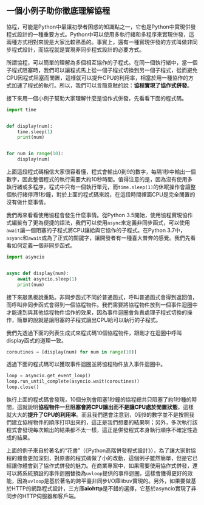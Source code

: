 ## 一個小例子助你徹底理解協程

協程，可能是Python中最讓初學者困惑的知識點之一，它也是Python中實現併發程式設計的一種重要方式。Python中可以使用多執行緒和多程序來實現併發，這兩種方式相對來說是大家比較熟悉的。事實上，還有一種實現併發的方式叫做非同步程式設計，而協程就是實現非同步程式設計的必要方式。

所謂協程，可以簡單的理解為多個相互協作的子程式。在同一個執行緒中，當一個子程式阻塞時，我們可以讓程式馬上從一個子程式切換到另一個子程式，從而避免CPU因程式阻塞而閒置，這樣就可以提升CPU的利用率，相當於用一種協作的方式加速了程式的執行。所以，我們可以言簡意賅的說：**協程實現了協作式併發**。

接下來用一個小例子幫助大家理解什麼是協作式併發，先看看下面的程式碼。

```Python
import time


def display(num):
    time.sleep(1)
    print(num)


for num in range(10):
    display(num)
```

上面這段程式碼相信大家很容看懂，程式會輸出0到9的數字，每隔1秒中輸出一個數字，因此整個程式的執行需要大約10秒時間。值得注意的是，因為沒有使用多執行緒或多程序，程式中只有一個執行單元，而`time.sleep(1)`的休眠操作會讓整個執行緒停滯1秒鐘，對於上面的程式碼來說，在這段時間裡面CPU是完全閒置的沒有做什麼事情。

我們再來看看使用協程會發生什麼事情。從Python 3.5開始，使用協程實現協作式編髮有了更為便捷的語法，我們可以使用`async`來定義非同步函式，可以使用`await`讓一個阻塞的子程式將CPU讓給與它協作的子程式。在Python 3.7中，`asyanc`和`await`成為了正式的關鍵字，讓開發者有一種喜大普奔的感覺。我們先看看如何定義一個非同步函式。

```Python
import asyncio


async def display(num):
    await asyncio.sleep(1)
    print(num)
```

接下來敲黑板說重點。非同步函式不同於普通函式，呼叫普通函式會得到返回值，而呼叫非同步函式會得到一個協程物件。我們需要將協程物件放到一個事件迴圈中才能達到與其他協程物件協作的效果，因為事件迴圈會負責處理子程式切換的操作，簡單的說就是讓阻塞的子程式讓出CPU給可以執行的子程式。

我們先透過下面的列表生成式來程式碼10個協程物件，跟剛才在迴圈中呼叫display函式的道理一致。

```Python
coroutines = [display(num) for num in range(10)]
```

透過下面的程式碼可以獲取事件迴圈並將協程物件放入事件迴圈中。

```Python
loop = asyncio.get_event_loop()
loop.run_until_complete(asyncio.wait(coroutines))
loop.close()
```

執行上面的程式碼會發現，10個分別會阻塞1秒鐘的協程總共只阻塞了約1秒種的時間，這就說明**協程物件一旦阻塞會將CPU讓出而不是讓CPU處於閒置狀態**，這樣就大大的**提升了CPU的利用率**。而且我們還會注意到，0到9的數字並不是按照我們建立協程物件的順序打印出來的，這正是我們想要的結果啊；另外，多次執行該程式會發現每次輸出的結果都不太一樣，這正是併發程式本身執行順序不確定性造成的結果。

上面的例子來自於著名的“花書”（《Python高階併發程式設計》），為了讓大家對協程的體會更加深刻，對原書的程式碼做了小的改動，這個例子雖然簡單，但是它已經讓你體會到了協作式併發的魅力。在商業專案中，如果需要使用協作式併發，還可以將系統預設的事件迴圈替換為`uvloop`提供的事件迴圈，這樣會獲得更好的效能，因為`uvloop`是基於著名的跨平臺非同步I/O庫libuv實現的。另外，如果要做基於HTTP的網路程式設計，三方庫**aiohttp**是不錯的選擇，它基於asyncio實現了非同步的HTTP伺服器和客戶端。